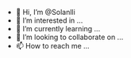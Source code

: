 - 👋 Hi, I’m @Solanlli
- 👀 I’m interested in ...
- 🌱 I’m currently learning ...
- 💞️ I’m looking to collaborate on ...
- 📫 How to reach me ...

<!---
Solanlli/Solanlli is a ✨ special ✨ repository because its `README.md` (this file) appears on your GitHub profile.
You can click the Preview link to take a look at your changes.
--->
